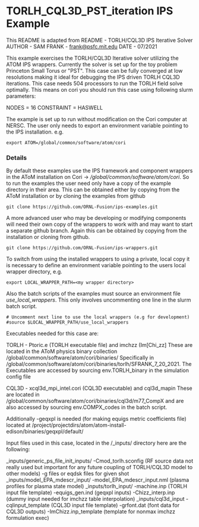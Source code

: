 # TORLH_CQL3D_PST_iteration IPS Example

This README is adapted from
README - TORLH/CQL3D IPS Iterative Solver
AUTHOR - SAM FRANK - frank@psfc.mit.edu
DATE   - 07/2021

This example exercises the TORLH/CQL3D Iterative solver
utilizing the ATOM IPS wrappers. Currently the solver is set up for the toy
problem Princeton Small Torus or "PST". This case can be fully converged at low
resolutions making it ideal for debugging the IPS driven TORLH CQL3D iterations.
This case needs 504 processors to run the TORLH field solve optimally. This
means on cori you should run this case using following slurm parameters:

NODES = 16
CONSTRAINT = HASWELL

The example is set up to run without modification on the Cori computer at NERSC.  The user
only needs to export an environment variable pointing to the IPS installation. e.g.

```export ATOM=/global/common/software/atom/cori```

### Details

By default these examples use the IPS framework and component wrappers in the AToM installation
on Cori -> */global/common/software/atom/cori*. So to run the examples the user need only have a
copy of the example directory in their area.  This can be obtained either by copying from the
AToM installation or by cloning the examples from github

```
git clone https://github.com/ORNL-Fusion/ips-examples.git
```

A more advanced user who may be developing or modifying components will need their own copy
of the wrappers to work with and may want to start a separate github branch.  Again this
can be obtained by copying from the installation or cloning from github.


```
git clone https://github.com/ORNL-Fusion/ips-wrappers.git
```

To switch from using the installed wrappers to using a private, local copy it is necessary
to define an environment variable pointing to the users local wrapper directory, e.g.

```export LOCAL_WRAPPER_PATH=<my wrapper directory>```

Also the batch scripts of the examples must source an environment file *use_local_wrappers*.
This only involves uncommenting one line in the slurm batch script.

```
# Uncomment next line to use the local wrappers (e.g for development)
#source $LOCAL_WRAPPER_PATH/use_local_wrappers
```


Executables needed for this case are:

TORLH - Ptoric.e (TORLH executable file) and imchzz (Im[Chi_zz]
These are located in the AToM physics binary collection /global/common/software/atom/cori/binaries/
Specifically in /global/common/software/atom/cori/binaries/torlh/SFRANK_7_20_2021. The Executables
are accessed by sourcing env.TORLH_binary in the simulation config file


CQL3D - xcql3d_mpi_intel.cori (CQL3D executable) and cql3d_mapin 
These are located in /global/common/software/atom/cori/binaries/cql3d/m77_CompX and are also
accessed by sourcing env.COMPX_codes in the batch script.

Additionally  -geqxpl is needed (for making equigs metric coefficients file)  located at
/project/projectdirs/atom/atom-install-edison/binaries/geqxpl/default/

Input files used in this case, located in the /_inputs/ directory here are the following:

_inputs/generic_ps_file_init_inputs/
	-Cmod_torlh.sconfig (RF source data not really used but important for
			    any future coupling of TORLH/CQL3D model to other
			    models)
	-g files or eqdsk files for given shot
_inputs/model_EPA_mdescr_input/
	-model_EPA_mdescr_input.nml (plasma profiles for plasma state model)
_inputs/torlh_input/
	-machine.inp (TORLH input file template)
	-equigs_gen.ind (geqxpl inputs)
	-Chizz_interp.inp (dummy input needed for imchzz table interpolation)
_inputs/cql3d_input
	-cqlinput_template (CQL3D input file template)
	-grfont.dat (font data for CQL3D outputs)
	-ImChizz.inp_template (template for nonmax imchzz formulation exec)


